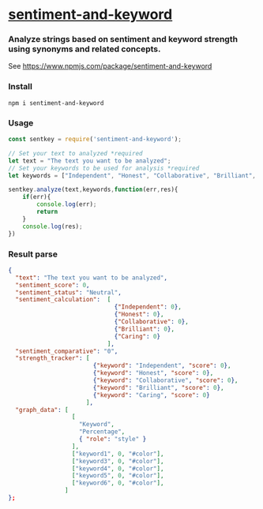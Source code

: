 # [sentiment-and-keyword](https://www.npmjs.com/package/sentiment-and-keyword)

### Analyze strings based on sentiment and keyword strength using synonyms and related concepts.

See https://www.npmjs.com/package/sentiment-and-keyword

### Install

```npm i sentiment-and-keyword```

### Usage

```js
const sentkey = require('sentiment-and-keyword');

// Set your text to analyzed *required
let text = "The text you want to be analyzed";
// Set your keywords to be used for analysis *required
let keywords = ["Independent", "Honest", "Collaborative", "Brilliant", "Caring"];

sentkey.analyze(text,keywords,function(err,res){
    if(err){
        console.log(err);
        return
    } 
    console.log(res);
})

```

### Result parse

```json
{
  "text": "The text you want to be analyzed",
  "sentiment_score": 0,
  "sentiment_status": "Neutral",
  "sentiment_calculation":  [  
                              {"Independent": 0},
                              {"Honest": 0},
                              {"Collaborative": 0},
                              {"Brilliant": 0},
                              {"Caring": 0} 
                            ],
  "sentiment_comparative": "0",
  "strength_tracker": [ 
                        {"keyword": "Independent", "score": 0},
                        {"keyword": "Honest", "score": 0},
                        {"keyword": "Collaborative", "score": 0},
                        {"keyword": "Brilliant", "score": 0},
                        {"keyword": "Caring", "score": 0} 
                      ],
  "graph_data": [ 
                  [ 
                    "Keyword", 
                    "Percentage", 
                    { "role": "style" }
                  ],
                  ["keyword1", 0, "#color"],
                  ["keyword3", 0, "#color"],
                  ["keyword4", 0, "#color"],
                  ["keyword5", 0, "#color"],
                  ["keyword6", 0, "#color"],  
                ]
};

```
